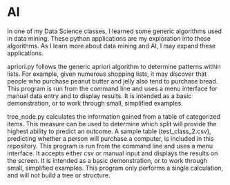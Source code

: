 # AI
In one of my Data Science classes, I learned some generic algorithms used in data mining. These python applications are my exploration into those algorithms.  As I learn more about data mining and AI, I may expand these applications.  

apriori.py follows the generic apriori algorithm to determine patterns within lists.  For example, given numerous shopping lists, it may discover that people who purchase peanut butter and jelly also tend to purchase bread.  This program is run from the command line and uses a menu interface for manual data entry and to display results.  It is intended as a basic demonstration, or to work through small, simplified examples.

tree_node.py calculates the information gained from a table of categorized items. This measure can be used to determine which split will provide the highest ability to predict an outcome. A sample table (test_class_2.csv), predicting whether a person will purchase a computer, is included in this repository. This program is run from the command line and uses a menu interface. It accepts either csv or manual input and displays the results on the screen.  It is intended as a basic demonstration, or to work through small, simplified examples.  This program only performs a single calculation, and will not build a tree or structure.
